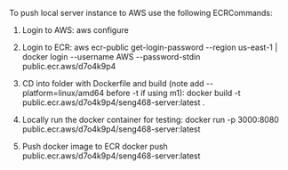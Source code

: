 To push local server instance to AWS use the following ECRCommands:

  1. Login to AWS:
  aws configure

  2. Login to ECR:
  aws ecr-public get-login-password --region us-east-1 | docker login --username AWS --password-stdin public.ecr.aws/d7o4k9p4

  3. CD into folder with Dockerfile and build (note add --platform=linux/amd64 before -t if using m1):
  docker build -t public.ecr.aws/d7o4k9p4/seng468-server:latest . 

  4. Locally run the docker container for testing:
  docker run -p 3000:8080 public.ecr.aws/d7o4k9p4/seng468-server:latest   

  5. Push docker image to ECR
  docker push public.ecr.aws/d7o4k9p4/seng468-server:latest 
